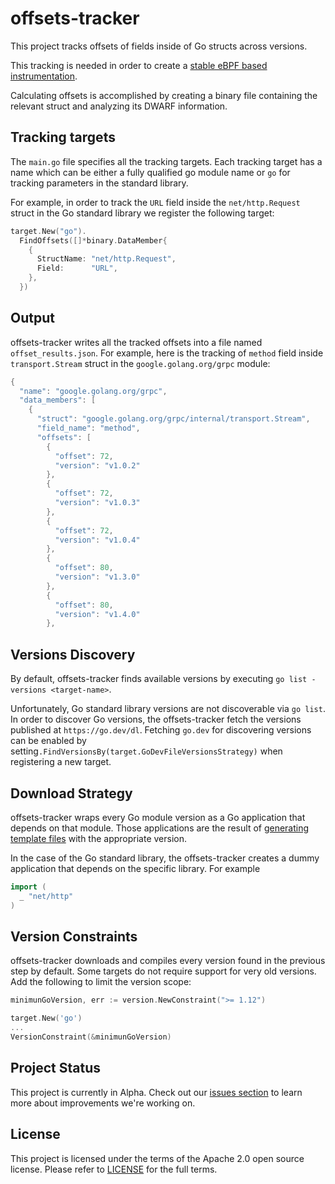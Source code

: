 # offsets-tracker

This project tracks offsets of fields inside of Go structs across versions.

This tracking is needed in order to create a  [stable eBPF based instrumentation](https://github.com/keyval-dev/opentelemetry-go-instrumentation/blob/master/docs/how-it-works.md#instrumentation-stability).

Calculating offsets is accomplished by creating a binary file containing the relevant struct and analyzing its DWARF information.
## Tracking targets

The `main.go` file specifies all the tracking targets.
Each tracking target has a name which can be either a fully qualified go module name or `go` for tracking parameters in the standard library.

For example, in order to track the `URL` field inside the `net/http.Request` struct in the Go standard library we register the following target:
```go
target.New("go").
  FindOffsets([]*binary.DataMember{
    {
      StructName: "net/http.Request",
      Field:      "URL",
    },
  })
```

## Output

offsets-tracker writes all the tracked offsets into a file named `offset_results.json`.
For example, here is the tracking of `method` field inside `transport.Stream` struct in the `google.golang.org/grpc` module:
```go
{
  "name": "google.golang.org/grpc",
  "data_members": [
    {
      "struct": "google.golang.org/grpc/internal/transport.Stream",
      "field_name": "method",
      "offsets": [
        {
          "offset": 72,
          "version": "v1.0.2"
        },
        {
          "offset": 72,
          "version": "v1.0.3"
        },
        {
          "offset": 72,
          "version": "v1.0.4"
        },
        {
          "offset": 80,
          "version": "v1.3.0"
        },
        {
          "offset": 80,
          "version": "v1.4.0"
        },
```

## Versions Discovery

By default, offsets-tracker finds available versions by executing `go list -versions <target-name>`.

Unfortunately, Go standard library versions are not discoverable via `go list`. 
In order to discover Go versions, the offsets-tracker fetch the versions published at `https://go.dev/dl`.
Fetching `go.dev` for discovering versions can be enabled by setting`.FindVersionsBy(target.GoDevFileVersionsStrategy)` when registering a new target.

## Download Strategy

offsets-tracker wraps every Go module version as a Go application that depends on that module.
Those applications are the result of [generating template files](./downloader/wrapper) with the appropriate version.

In the case of the Go standard library, the offsets-tracker creates a dummy application that depends on the specific library. For example
```go
import (
  _ "net/http"
)
```

## Version Constraints

offsets-tracker downloads and compiles every version found in the previous step by default.
Some targets do not require support for very old versions. Add the following to limit the version scope:
```go
minimunGoVersion, err := version.NewConstraint(">= 1.12")

target.New('go')
... 
VersionConstraint(&minimunGoVersion)
```

## Project Status

This project is currently in Alpha.
Check out our [issues section](https://github.com/open-telemetry/opentelemetry-go-instrumentation/issues) to learn more about improvements we're working on.

## License

This project is licensed under the terms of the Apache 2.0 open source license. Please refer to [LICENSE](LICENSE) for the full terms.
